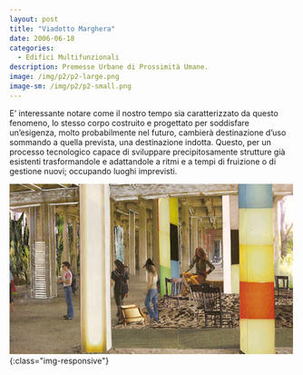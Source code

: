 ```yaml
---
layout: post
title: "Viadotto Marghera"
date: 2006-06-18
categories:
  - Edifici Multifunzionali
description: Premesse Urbane di Prossimità Umane.
image: /img/p2/p2-large.png
image-sm: /img/p2/p2-small.png
---
```

E’ interessante notare come il nostro tempo sia caratterizzato da questo fenomeno, lo stesso corpo costruito e progettato per soddisfare un’esigenza, molto probabilmente nel futuro, cambierà destinazione d’uso sommando a quella prevista, una destinazione indotta. Questo, per un processo tecnologico capace di sviluppare precipitosamente strutture già esistenti trasformandole e adattandole a ritmi e a tempi di fruizione o di gestione nuovi; occupando luoghi imprevisti.

![il-muro-small](/img/p2/p2-small.png){:class="img-responsive"}
